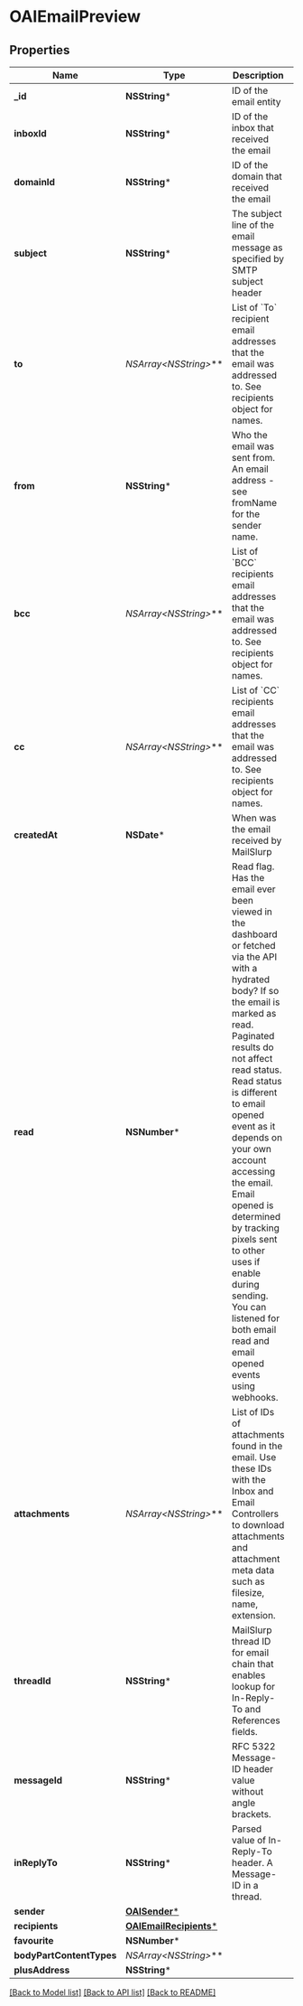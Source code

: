 # OAIEmailPreview

## Properties
Name | Type | Description | Notes
------------ | ------------- | ------------- | -------------
**_id** | **NSString*** | ID of the email entity | 
**inboxId** | **NSString*** | ID of the inbox that received the email | [optional] 
**domainId** | **NSString*** | ID of the domain that received the email | [optional] 
**subject** | **NSString*** | The subject line of the email message as specified by SMTP subject header | [optional] 
**to** | **NSArray&lt;NSString*&gt;*** | List of &#x60;To&#x60; recipient email addresses that the email was addressed to. See recipients object for names. | 
**from** | **NSString*** | Who the email was sent from. An email address - see fromName for the sender name. | [optional] 
**bcc** | **NSArray&lt;NSString*&gt;*** | List of &#x60;BCC&#x60; recipients email addresses that the email was addressed to. See recipients object for names. | [optional] 
**cc** | **NSArray&lt;NSString*&gt;*** | List of &#x60;CC&#x60; recipients email addresses that the email was addressed to. See recipients object for names. | [optional] 
**createdAt** | **NSDate*** | When was the email received by MailSlurp | 
**read** | **NSNumber*** | Read flag. Has the email ever been viewed in the dashboard or fetched via the API with a hydrated body? If so the email is marked as read. Paginated results do not affect read status. Read status is different to email opened event as it depends on your own account accessing the email. Email opened is determined by tracking pixels sent to other uses if enable during sending. You can listened for both email read and email opened events using webhooks. | 
**attachments** | **NSArray&lt;NSString*&gt;*** | List of IDs of attachments found in the email. Use these IDs with the Inbox and Email Controllers to download attachments and attachment meta data such as filesize, name, extension. | [optional] 
**threadId** | **NSString*** | MailSlurp thread ID for email chain that enables lookup for In-Reply-To and References fields. | [optional] 
**messageId** | **NSString*** | RFC 5322 Message-ID header value without angle brackets. | [optional] 
**inReplyTo** | **NSString*** | Parsed value of In-Reply-To header. A Message-ID in a thread. | [optional] 
**sender** | [**OAISender***](OAISender) |  | [optional] 
**recipients** | [**OAIEmailRecipients***](OAIEmailRecipients) |  | [optional] 
**favourite** | **NSNumber*** |  | [optional] 
**bodyPartContentTypes** | **NSArray&lt;NSString*&gt;*** |  | [optional] 
**plusAddress** | **NSString*** |  | [optional] 

[[Back to Model list]](../README#documentation-for-models) [[Back to API list]](../README#documentation-for-api-endpoints) [[Back to README]](../README)


